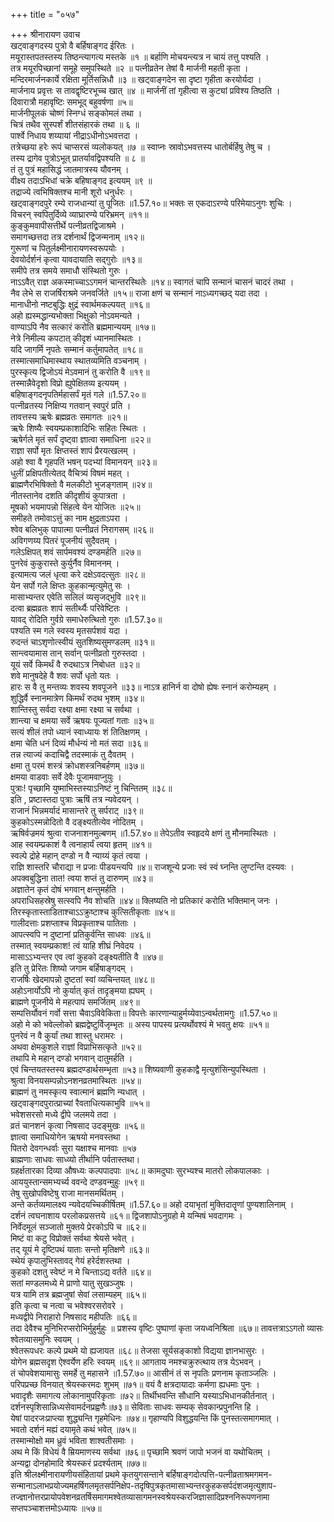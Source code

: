 +++
title = "०५७"

+++
श्रीनारायण उवाच  
खट्वाङ्गदस्य पुत्रो वै बर्हिषाङ्गद ईरितः ।  
मयूरास्तपतस्तस्य तिष्ठन्त्यागत्य मस्तके ॥१ ॥
बर्हाणि मोचयन्त्यत्र न चायं तत्तु पश्यति ।  
तत्र मयूरपिच्छानां समूहे समुपस्थिते ॥२ ॥
पत्नीव्रतेन तेषां वै मार्जनी महती कृता ।  
मन्दिरमार्जनकार्ये रक्षिता मूर्तिसन्निधौ ॥३ ॥
खट्वाङ्गदेन सा दृष्टा गृहीता करयोर्यदा ।  
मार्जनाय प्रवृत्तः स तावद्वृष्टिरभूच्च खात् ॥४ ॥
मार्जनीं तां गृहीत्वा स कुट्यां प्रविश्य तिष्ठति ।  
दिवारात्रौ महावृष्टिः समभूद् बहुवर्षणा ॥५॥  
मार्जनीपूलकं चोष्णं स्निग्धं सङ्कोमलं तथा ।  
चित्रं तथैव सुस्पर्शं शीतसंहारकं तथा ॥ ६ ॥  
पार्श्वे निधाय शय्यायां नीद्राऽधीनोऽभवत्तदा ।  
तत्रेच्छया हरेः रूपं चाप्सरसं व्यलोकयत् ॥७ ॥
स्वाप्नः स्रावोऽभवत्तस्य धातोर्बर्हिषु तेषु च ।  
तस्य द्रागेव पुत्रोऽभूत् प्रातर्यावद्विपश्यति ॥ ८ ॥  
तं तु पुत्रं महासिद्धं जातमात्रस्य यौवनम् ।  
वीक्ष्य तदाऽभिधां चक्रे बहिषाङ्गद इत्ययम् ॥९ ॥  
तद्राज्ये त्वभिषिक्तश्च मानी शूरो धनुर्धरः ।  
खट्वाङ्गदपुरे रम्ये राजधान्यां तु पूजितः ॥1.57.१०॥
भक्तः स एकदाऽरण्ये परिमेयाऽनुगः शुचिः ।  
विचरन् स्वपितुर्दिव्ये व्याघ्रारण्ये परिभ्रमन् ॥११॥  
कुङ्कुमवापीसत्तीर्थे पत्नीव्रतद्विजाश्रमे ।  
समागच्छत्तदा तत्र दर्शनार्थं द्विजन्मनाम् ॥१२॥  
गुरूणां च पितुर्लक्ष्मीनारायणस्वरूपयोः ।  
देवयोर्दर्शनं कृत्वा यावदायाति सद्गुरोः ॥१३॥  
समीपे तत्र समये समाधौ संस्थितो गुरुः ।  
नाऽऽवैत् राज्ञ अकस्माच्चाऽऽगमनं चान्तरस्थितेः ॥१४॥
स्वागतं चापि सन्मानं चासनं चादरं तथा ।  
नैव लेभे स राजर्षिराश्रमे जनवर्जिते ॥१५॥
राजा क्षणं च सन्मानं नाऽध्यगच्छद् यदा तदा ।  
मानाधीनो नष्टबुद्धिः क्षुद्रं स्वार्थमकल्पयत् ॥१६॥  
अहो ह्यस्मद्धान्यभोक्ता भिक्षुको नोऽवमन्यते ।  
वाण्याऽपि नैव सत्कारं करोति ब्रह्ममान्ययम् ॥१७॥  
नेत्रे निमील्य कपटात् कीदृशं ध्यानमास्थितः ।  
यदि जागर्मि नृपतेः सम्मानं कर्तुमापतेत् ॥१८॥  
तस्मात्समाधिमास्थाय स्थातव्यमिति वञ्चनाम् ।  
पुरस्कृत्य द्विजोऽयं मेऽवमानं तु करोति वै ॥१९॥  
तस्मान्नैवेदृशो विप्रो ह्युपेक्षितव्य इत्ययम् ।  
बहिषाङ्गदनृपतिर्महासर्पं मृतं गले ॥1.57.२०॥  
पत्नीव्रतस्य निक्षिप्य गतवान् स्वपुरं प्रति ।  
तावत्तस्य ऋषेः ब्रह्मव्रतः समागतः ॥२१॥  
ऋषेः शिष्यैः स्वयम्प्रकाशादिभिः सहितः स्थितः ।  
ऋषेर्गले मृतं सर्पं दृष्ट्वा ज्ञात्वा समाधिना ॥२२॥  
राज्ञा सर्पो मृतः क्षिप्तस्तं शापं प्रैरयत्खलम् ।  
अहो श्वा वै गृहपतिं भषन् पदभ्यां विमानयन् ॥२३॥  
धुलीं प्रक्षिपतीत्येतद् वैचित्र्यं विषमं महत् ।  
ब्राह्मणैरभिषिक्तो वै मलकीटो भुजङ्गताम् ॥२४॥  
नीतस्तानेव दशति कीदृशीयं कुपात्रता ।  
मूषको भयमापन्नो सिंहत्वे येन योजितः ॥२५॥  
समीहते तमोवाऽत्तुं का नाम क्षुद्रताऽपरा ।  
श्वेव बलिभुक् पापात्मा पत्नीव्रतं निरागसम् ॥२६॥  
अविगणय्य पितरं पूजनीयं सुदैवतम् ।  
गलेऽक्षिपत् शवं सार्पमवश्यं दण्डमर्हति ॥२७॥  
पुनरेवं कुकुरास्ते कुर्युर्नैव विमाननम् ।  
इत्यामत्य जलं धृत्वा करे दक्षेऽवदत्सुतः ॥२८॥  
येन सर्पो गले क्षिप्तः कुहकान्मृत्युमेतु सः ।  
मासाभ्यन्तर एवेति सलिलं व्यसृजद्भुवि ॥२९॥  
दत्वा ब्रह्मव्रतः शापं सतीर्थ्यैः परिवेष्टितः ।  
यावद् रोदिति गुर्वग्रे समाधेरुत्थितो गुरुः ॥1.57.३०॥  
पश्यति स्म गले स्वस्य मृतसर्पशवं यदा ।  
रुदन्तं चाऽशृणोत्स्वीयं सुतशिष्यसुमण्डलम् ॥३१॥  
सान्त्वयामास तान् सर्वान् पत्नीव्रतो गुरुस्तदा ।  
यूयं सर्वे किमर्थं वै रुदथाऽत्र निबोधत ॥३२॥  
शवे मानुषदेहे वै शवः सर्पो धृतो यतः ।  
हारः स वै तु मन्तव्यः शवस्य शवपूजने ॥३३॥
नाऽत्र हानिर्न वा दोषो ह्येषः स्नानं करोम्यहम् ।  
शुद्धिर्वै स्नानमात्रेण किमर्थं रुदथ भृशम् ॥३४॥  
शान्तिस्तु सर्वदा रक्ष्या क्षमा रक्ष्या च सर्वथा ।  
शान्त्या च क्षमया सर्वे ऋषयः पूज्यतां गताः ॥३५॥  
सत्यं शीलं तपो ध्यानं स्वाध्यायः शं तितिक्षणम् ।  
क्षमा चेति धनं दिव्यं मौर्धन्यं नो मतं सदा ॥३६॥  
तन्न त्याज्यं कदाचिद्वै तदस्माकं तु दैवतम् ।  
क्षमा तु परमं शस्त्रं क्रोधशस्त्रनिबर्हणम् ॥३७॥  
क्षमया वाडवाः सर्वे देवैः पूजामवाप्नुयुः ।  
पुत्राः! पृच्छामि युष्माभिस्तस्याऽनिष्टं नु चिन्तितम् ॥३८॥  
इति , प्रष्टास्तदा पुत्राः ऋषिं तत्र न्यवेदयन् ।  
राजानं भिन्नमर्यादं मासान्तरे तु सर्पराट् ॥३९॥  
कुहकोऽस्मन्नोदितो वै दङ्क्ष्यतीत्येव नोदितम् ।  
ऋषिर्वज्रमयं श्रुत्वा राजनाशनमुल्बणम् ॥1.57.४०॥
तेपेऽतीव स्वहृदये क्षणं तु मौनमास्थितः ।  
आह स्वयम्प्रकाशं वै त्वनाहार्यं त्वया हृतम् ॥४१॥  
स्वल्पे द्रोहे महान् दण्डो न वै न्याय्यं कृतं त्वया ।  
राज्ञि शास्तरि चौराद्या न प्रजाः पीडयन्त्यपि ॥४॥
राजशून्ये प्रजाः स्वं स्वं घ्नन्ति लुण्टन्ति दस्यवः ।  
अपक्वबुद्धिना तात! त्वया शप्तं तु दारुणम् ॥४३॥  
अज्ञातेन कृतं दोषं भगवान् क्षन्तुमर्हति ।  
अपराधिसहस्रेषु सत्स्वपि नैव शोचति ॥४४॥
क्लिष्यति नो प्रतिकारं करोति भक्तिमान् जनः ।  
तिरस्कृतास्ताडिताश्चाऽऽक्रुष्टाश्च कुत्सितीकृताः ॥४५॥  
गालीदत्ताः प्रशप्ताश्च विप्रकृताश्च पातिताः ।  
आपत्स्वपि न दुष्टानां प्रतिकुर्वन्ति साधवः ॥४६॥  
तस्मात् स्वयम्प्रकाश! त्वं याहि शीघ्रं निवेदय ।  
मासाऽऽभ्यन्तर एव त्वां कुहको दङ्क्ष्यतीति वै ॥४७॥  
इति तु प्रेरितः शिष्यो जगाम बर्हिषाङ्गदम् ।  
राजर्षिः खेदमापन्नो दुष्टतां स्वां व्यचिन्तयत् ॥४८॥  
अहोऽनार्योऽपि नो कुर्यात् कृतं तादृङ्मया ह्यघम् ।  
ब्राह्मणे पूजनीये मे महत्पापं समर्जितम् ॥४९॥  
सम्पत्तिर्यौवनं गर्वो सत्ता चैवाऽविवेकिता॥
विपत्तेः कारणान्याहुर्मय्येवाऽन्वर्थतामगुः ॥1.57.५०॥  
अहो मे को भवेल्लोको ब्रह्मद्वेष्टुर्विजृम्भृतः ॥
अस्य पापस्य प्रत्यर्थोवश्यं मे भवतु क्षयः ॥५१॥  
पुनरेवं न वै कुर्यां तथा शास्तु धरामरः ।  
अथवा क्षेमकुशले राज्ञां विप्राभिसत्कृते ॥५२॥  
तथापि मे महान् दण्डो भगवान् दातुमर्हति ।  
एवं चिन्तयतस्तस्य ब्रह्मदण्डार्थसम्भृता ॥५३॥
शिष्यवाणी कुहकाद्वै मृत्युशंसिन्युपस्थिता ।  
श्रुत्वा विनयसम्पन्नोऽनशनव्रतमास्थितः ॥५४॥  
ब्राह्मणं तु नमस्कृत्य स्वात्मानं ब्रह्मणि न्यधात् ।  
खट्वाङ्गदपुरात्प्राच्यां रैवताधित्यकाभुवि ॥५५॥  
भवेशसरसो मध्ये द्वीपे जलमये तदा ।  
व्रतं चानशनं कृत्वा निषसाद उदङ्मुखः ॥५६॥  
ज्ञात्वा समाधियोगेन ऋषयो मनवस्तथा ।  
पितरो देवगन्धर्वाः सुरा यक्षाश्च मानवाः ॥५७  
ब्राह्मणाः साधवः साध्व्यो तीर्थानि पर्वतास्तथा।  
ग्रहर्क्षतारका दिव्या औषध्यः कल्पपादपाः ॥५८॥
कामदुघाः सुरभ्यश्च मातरो लोकपालकाः ।  
आययुस्तान्समभ्यर्च्य ववन्दे दण्डवन्मुहुः ॥५९॥  
तेषु सुखोपविष्टेषु राजा मानसमर्थितम् ।  
अन्ते कर्तव्यमालक्ष्य न्यवेदयच्चिकीर्षितम् ॥1.57.६०॥
अहो दयाभृतां मुक्तिदातॄणां पुण्यशालिनाम् ।  
दर्शनं त्वघनाशाय परलोकप्रसत्तये ॥६१॥
द्विजशापोऽनुग्रहो मे यन्मिषं भवदागमः ।  
निर्वेदमूलं सञ्जातो मुक्तये प्रेरकोऽपि च ॥६२॥  
मिष्टं वा कटु विप्रोक्तं सर्वथा श्रेयसे भवेत् ।  
तद् यूयं मे दृष्टिपथं याताः सन्तो मृतिक्षणे ॥६३॥  
स्थेयं कृपालुभिस्तावद् गेयं हरेर्दशस्तथा ।  
कुहको दशतु स्वेष्टं न मे चिन्ताऽद्य वर्तते ॥६४॥  
सतां मण्डलमध्ये मे प्राणो यातु सुखञ्जुषः ।  
यत्र यामि तत्र ब्रह्मजुषां सेवां लसाम्यहम् ॥६५॥  
इति कृत्वा च नत्वा च भवेश्वरसरोवरे ।  
मध्यद्वीपे निराहारो निषसाद महीपतिः ॥६६॥  
तदा देवैश्च मुनिभिरप्सरोभिर्मुहुर्मुहुः ॥
प्रशस्य वृष्टिः पुष्पाणां कृता जयध्वनिश्रिता ॥६७॥
तावत्तत्राऽऽगतो व्यासः श्वेतव्यासमुनिः स्वयम् ।  
श्वेतरूपधरः कल्पे प्रथमे यो ह्यजायत ॥६८॥
तेजसा सूर्यसङ्काशो विद्यया ज्ञानभासुरः ।  
योगेन ब्रह्मसदृश ऐश्वर्येण हरिः स्वयम् ॥६९॥
आगताय नमश्चक्रुरुत्थाय तत्र येऽभवन् ।  
तं चोपवेशयामासुः समर्हे तु महासने ॥1.57.७०॥
आसीनं तं स नृपतिः प्रणनाम कृताञ्जलिः ।  
परिपप्रच्छ विनयात् श्रेयस्करमदः शुभम् ॥७१॥
वयं वै क्षत्रदायादाः कर्मणा ह्यधमाः पुनः ।  
भवादृशैः समागत्य लोकानामुपरिकृताः ॥७२॥
तिर्थीभवन्ति सौधानि यस्याऽभिधानकीर्तनात् ।  
दर्शनस्पृशिसान्निध्यसेवामर्दनप्रह्वणैः॥७३॥
सेविताः साधवः सम्यक् सेवकान्प्रपुनन्ति हि ।  
येषां पादरजःप्राप्त्या शुद्ध्यन्ति गृहमेधिनः ॥७४॥
गृहाण्यपि विशुद्धयन्ति किं पुनस्तत्समागमात् ।  
भवतो दर्शनं मह्यं दयामृते कथं भवेत् ॥७५॥  
तस्मान्मोक्षो मम ध्रुवं भविता शाश्वतीसमाः ।  
अथ मे किं विधेयं वै म्रियमाणस्य सर्वथा ॥७६॥
पृच्छामि श्रवणं जापो भजनं वा यथोचितम् ।  
अन्यद्वा दोनहोमादि श्रेयस्करं प्रदर्श्यताम् ॥७७॥  
इति श्रीलक्ष्मीनारायणीयसंहितायां प्रथमे कृतयुगसन्ताने बर्हिषाङ्गदोत्पत्ति-पत्नीव्रताश्रमगमन-सन्मानाऽलाभप्रयोज्यमहर्षिगलमृतसर्पनिक्षेप-तदृषिपुत्रकृतमासाभ्यन्तरकुहकसर्पदंशजमृत्युशाप-तज्ज्ञानोत्तरप्रायोपवेशनव्रतर्षिसमागमश्वेतव्यासागमनस्वश्रेयस्करजिज्ञासादिप्रश्ननिरूपणनामा सप्तपञ्चाशत्तमोऽध्यायः ॥५७॥  
    
